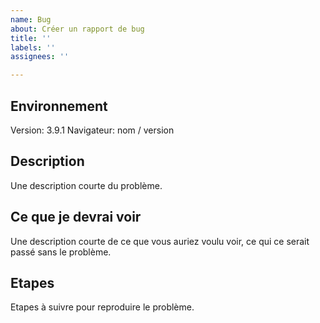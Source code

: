 ```yaml
---
name: Bug
about: Créer un rapport de bug
title: ''
labels: ''
assignees: ''

---
```


## Environnement

Version: 3.9.1
Navigateur: nom / version

## Description

Une description courte du problème.

## Ce que je devrai voir

Une description courte de ce que vous auriez voulu voir, ce qui ce serait passé sans le problème.

## Etapes

Etapes à suivre pour reproduire le problème.

